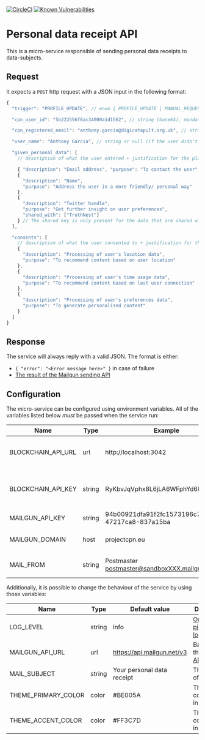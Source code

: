 [![CircleCI](https://circleci.com/gh/CDECatapult/cpn-pdr-api.svg?style=svg)](https://circleci.com/gh/CDECatapult/cpn-pdr-api)
[![Known Vulnerabilities](https://snyk.io/test/github/CDECatapult/cpn-pdr-api/badge.svg)](https://snyk.io/test/github/CDECatapult/cpn-pdr-api)

# Personal data receipt API

This is a micro-service responsible of sending personal data receipts to data-subjects.

## Request

It expects a `POST` http request with a JSON input in the following format:

```js
{
  "trigger": "PROFILE_UPDATE", // enum { PROFILE_UPDATE | MANUAL_REQUEST | REGISTRATION }, mandatory

  "cpn_user_id": "5b222556f8ac34000a1d1562", // string (base64), mandatory

  "cpn_registered_email": "anthony.garcia@digicatapult.org.uk", // string (email) required

  "user_name": "Anthony Garcia", // string or null (if the user didn't fill the profile section)

  "given_personal_data": [
    // description of what the user entered + justification for the platform to ask for those informations

    { "description": "Email address", "purpose": "To contact the user" },
    {
      "description": "Name",
      "purpose": "Address the user in a more friendly/ personal way"
    },
    {
      "description": "Twitter handle",
      "purpose": "Get further insight on user preferences",
      "shared_with": ["TruthNest"]
    } // The shared key is only present for the data that are shared with 3rd-party
  ],

  "consents": [
    // description of what the user consented to + justification for the platform to collect them
    {
      "description": "Processing of user's location data",
      "purpose": "To recommend content based on user location"
    },
    {
      "description": "Processing of user's time usage data",
      "purpose": "To recommend content based on last user connection"
    },
    {
      "description": "Processing of user's preferences data",
      "purpose": "To generate personalised content"
    }
  ]
}
```

## Response

The service will always reply with a valid JSON. The format is either:

- `{ "error": "<Error message here>" }` in case of failure
- [The result of the Mailgun sending API](https://documentation.mailgun.com/en/latest/api-sending.html#sending)

## Configuration

The micro-service can be configured using environment variables.
All of the variables listed below _must_ be passed when the service run:

| Name            | Type   | Example                                            | Description                                                                      |
| --------------- | ------ | -------------------------------------------------- | -------------------------------------------------------------------------------- |
| BLOCKCHAIN_API_URL | url | http://localhost:3042                              | The url of the blockchain API                                                    |
| BLOCKCHAIN_API_KEY | string | RyKbvJqVphx8L6jLA6WFphYd6HFmzDxv                | The API key to send to the blockchain API                                        |
| MAILGUN_API_KEY | string | 94b00921dfa91f2fc1573196c71e373d-47217ca8-837a15ba | [See](https://documentation.mailgun.com/en/latest/api-intro.html#authentication) |
| MAILGUN_DOMAIN  | host   | projectcpn.eu                                      | The domain configured in Mailgun                                                 |
| MAIL_FROM       | string | Postmaster <postmaster@sandboxXXX.mailgun.org>     | Email address for `From` header                                                  |

Additionally, it is possible to change the behaviour of the service by using those variables:

| Name                | Type   | Default value              | Description                                                                                            |
| ------------------- | ------ | -------------------------- | ------------------------------------------------------------------------------------------------------ |
| LOG_LEVEL           | string | info                       | [One of pino/winston log levels](https://getpino.io/#/docs/api?id=level-string)                        |
| MAILGUN_API_URL     | url    | https://api.mailgun.net/v3 | Base url of the [Mailgun API](https://documentation.mailgun.com/en/latest/api_reference.html#base-url) |
| MAIL_SUBJECT        | string | Your personal data receipt | The subject of the email                                                                               |
| THEME_PRIMARY_COLOR | color  | #BE005A                    | The main colour used in the email                                                                      |
| THEME_ACCENT_COLOR  | color  | #FF3C7D                    | The accent colour used in the email                                                                    |
